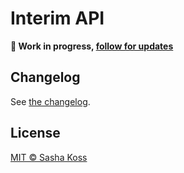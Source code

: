 # Interim API

**🚧 Work in progress, [follow for updates](https://twitter.com/kossnocorp)**

## Changelog

See [the changelog](./CHANGELOG.md).

## License

[MIT © Sasha Koss](https://kossnocorp.mit-license.org/)

